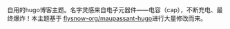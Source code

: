 

自用的hugo博客主题。名字灵感来自电子元器件——电容（cap），不断充电、最终爆炸！本主题基于
[flysnow-org/maupassant-hugo](https://github.com/flysnow-org/maupassant-hugo)进行大量修改而来。